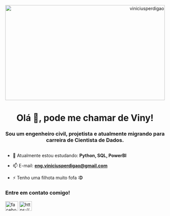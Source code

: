 <p align="right"> <img src="https://i.pinimg.com/originals/91/16/8b/91168b4873f6659b3e9fdfe4b89cd864.gif" width="100%" height="300"  alt="viniciusperdigao" /> </p>
</div>
<h1 align="center">Olá 👋, pode me chamar de Viny!</h1>
<h3 align="center">Sou um engenheiro civil, projetista e atualmente migrando para carreira de Cientista de Dados.</h3>
<div style="display:inline-block;vertical-align:top;">

- 🌱 Atualmente estou estudando:  **Python, SQL, PowerBI**

- 📫 E-mail: **eng.viniciusperdigao@gmail.com**

- ⚡ Tenho uma filhota muito fofa **:D**

<h3 align="left">Entre em contato comigo!</h3>
<p align="left">
<a href="https://fb.com/facebook.com/viny.perdigao" target="blank"><img align="center" src="https://raw.githubusercontent.com/rahuldkjain/github-profile-readme-generator/master/src/images/icons/Social/facebook.svg" alt="facebook.com/viny.perdigao" height="30" width="40" /></a>
<a href="https://instagram.com/https://www.instagram.com/viny.perdigao/" target="blank"><img align="center" src="https://raw.githubusercontent.com/rahuldkjain/github-profile-readme-generator/master/src/images/icons/Social/instagram.svg" alt="https://www.instagram.com/viny.perdigao/" height="30" width="40" /></a>
</p>


